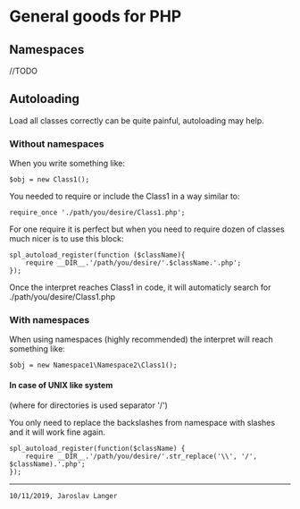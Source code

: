 # General goods for PHP

## Namespaces 
//TODO

## Autoloading
Load all classes correctly can be quite painful, autoloading may help.

### Without namespaces

When you write something like:
```
$obj = new Class1();
```
You needed to require or include the Class1 in a way similar to:
```
require_once './path/you/desire/Class1.php';
```
For one require it is perfect but when you need to require dozen of classes much nicer is to use this block:
```
spl_autoload_register(function ($className){
    require __DIR__.'/path/you/desire/'.$className.'.php';
});
```
Once the interpret reaches Class1 in code, it will automaticly search for ./path/you/desire/Class1.php

### With namespaces
When using namespaces (highly recommended) the interpret will reach something like:
```
$obj = new Namespace1\Namespace2\Class1();
```
#### In case of UNIX like system
(where for directories is used separator '/')

You only need to replace the backslashes from namespace with slashes and it will work fine again.
```
spl_autoload_register(function($className) {
    require __DIR__.'/path/you/desire/'.str_replace('\\', '/', $className).'.php';
});
```
---
```10/11/2019, Jaroslav Langer```